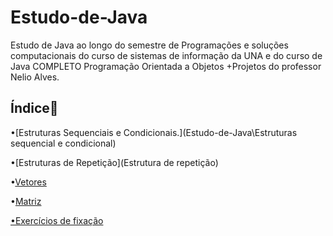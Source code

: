 # Estudo-de-Java

Estudo de Java ao longo do semestre de Programações e soluções computacionais do curso de sistemas de informação da UNA e do curso de Java COMPLETO Programação Orientada a Objetos +Projetos do professor Nelio Alves.

## Índice:sunrise:

•[Estruturas Sequenciais e Condicionais.](Estudo-de-Java\Estruturas sequencial e condicional)

•[Estruturas de Repetição](Estrutura de repetição)

•[Vetores](Estudo-de-Java\Estudo-de-Java\Vetores)

•[Matriz](Estudo-de-Java\Estudo-de-Java\Matriz)

[•Exercícios de fixação](Estudo-de-Java\Estudo-de-Java\ExercicioDeFixacao)





